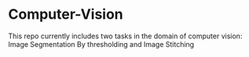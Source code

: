 # Computer-Vision
This repo currently includes two tasks in the domain of computer vision: Image Segmentation By thresholding and Image Stitching
